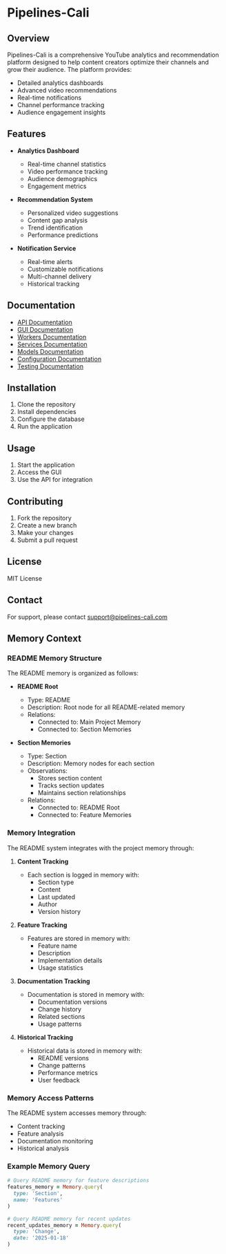 # Pipelines-Cali

## Overview
Pipelines-Cali is a comprehensive YouTube analytics and recommendation platform designed to help content creators optimize their channels and grow their audience. The platform provides:

- Detailed analytics dashboards
- Advanced video recommendations
- Real-time notifications
- Channel performance tracking
- Audience engagement insights

## Features
- **Analytics Dashboard**
  - Real-time channel statistics
  - Video performance tracking
  - Audience demographics
  - Engagement metrics

- **Recommendation System**
  - Personalized video suggestions
  - Content gap analysis
  - Trend identification
  - Performance predictions

- **Notification Service**
  - Real-time alerts
  - Customizable notifications
  - Multi-channel delivery
  - Historical tracking

## Documentation
- [API Documentation](docs/01-API.md)
- [GUI Documentation](docs/02-GUI.md)
- [Workers Documentation](docs/03-Workers.md)
- [Services Documentation](docs/04-Services.md)
- [Models Documentation](docs/05-Models.md)
- [Configuration Documentation](docs/06-Configuration.md)
- [Testing Documentation](docs/07-Testing.md)

## Installation
1. Clone the repository
2. Install dependencies
3. Configure the database
4. Run the application

## Usage
1. Start the application
2. Access the GUI
3. Use the API for integration

## Contributing
1. Fork the repository
2. Create a new branch
3. Make your changes
4. Submit a pull request

## License
MIT License

## Contact
For support, please contact support@pipelines-cali.com

## Memory Context

### README Memory Structure
The README memory is organized as follows:

- **README Root**
  - Type: README
  - Description: Root node for all README-related memory
  - Relations:
    - Connected to: Main Project Memory
    - Connected to: Section Memories

- **Section Memories**
  - Type: Section
  - Description: Memory nodes for each section
  - Observations:
    - Stores section content
    - Tracks section updates
    - Maintains section relationships
  - Relations:
    - Connected to: README Root
    - Connected to: Feature Memories

### Memory Integration
The README system integrates with the project memory through:

1. **Content Tracking**
   - Each section is logged in memory with:
     - Section type
     - Content
     - Last updated
     - Author
     - Version history

2. **Feature Tracking**
   - Features are stored in memory with:
     - Feature name
     - Description
     - Implementation details
     - Usage statistics

3. **Documentation Tracking**
   - Documentation is stored in memory with:
     - Documentation versions
     - Change history
     - Related sections
     - Usage patterns

4. **Historical Tracking**
   - Historical data is stored in memory with:
     - README versions
     - Change patterns
     - Performance metrics
     - User feedback

### Memory Access Patterns
The README system accesses memory through:
- Content tracking
- Feature analysis
- Documentation monitoring
- Historical analysis

### Example Memory Query
```ruby
# Query README memory for feature descriptions
features_memory = Memory.query(
  type: 'Section',
  name: 'Features'
)

# Query README memory for recent updates
recent_updates_memory = Memory.query(
  type: 'Change',
  date: '2025-01-18'
)